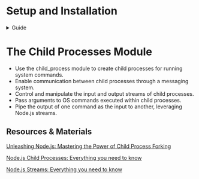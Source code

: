 # Setup and Installation

<details>
   <summary>Guide</summary>

1. **Clone the Repository:**

   - Download the repository to your local machine using:

     ```bash
     git clone <repository-url>
     ```

2. **Switch to the Branch:**

   - Change to the `child-process` branch:

     ```bash
     git checkout child-process
     ```

3. **Project setup:**

   - Rename the `.env.dist` as `.env`

4.  **Execute the Following Commands:**

   1.  **Install Dependencies:**
   
       ```bash
       make install
       ```
   
   - This command installs all necessary dependencies for the project.

   2.  **Start Containers:**
   
       ```bash
       make up
       ```
       
   - This command starts all the defined containers.

   3.  **Clean Up:**
   
       ```bash
       make clean
       ```
   - This command stops and removes all running containers.

</details>

# The Child Processes Module

- Use the child_process module to create child processes for running system commands.
- Enable communication between child processes through a messaging system.
- Control and manipulate the input and output streams of child processes.
- Pass arguments to OS commands executed within child processes.
- Pipe the output of one command as the input to another, leveraging Node.js streams.
<!-- - There are four different ways to create a child process in Node
<details>
   <summary>spawn()</summary>
</details>
<details>
   <summary>fork()</summary>
</details>
<details>
   <summary>exec()</summary>
</details>
<details>
   <summary>execFile()</summary>
</details> -->

## Resources & Materials

[Unleashing Node.js: Mastering the Power of Child Process Forking](https://medium.com/@ashutoshbkd/unleashing-node-js-mastering-the-power-of-child-process-forking-38750f093091)

[Node.js Child Processes: Everything you need to know](https://www.freecodecamp.org/news/node-js-child-processes-everything-you-need-to-know-e69498fe970a/)

[Node.js Streams: Everything you need to know](https://www.freecodecamp.org/news/node-js-streams-everything-you-need-to-know-c9141306be93/)
